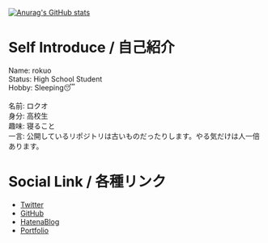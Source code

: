 [![Anurag's GitHub stats](https://github-readme-stats.vercel.app/api?username=rokuosan&count_private=true&show_icons=true)](https://github.com/anuraghazra/github-readme-stats)
<!-- [![Top Langs](https://github-readme-stats.vercel.app/api/top-langs/?username=rokuosan&layout=compact)](https://github.com/anuraghazra/github-readme-stats) -->

# Self Introduce / 自己紹介
Name: rokuo<br>
Status: High School Student<br>
Hobby: Sleeping😴<br>
<br>
名前: ロクオ<br>
身分: 高校生<br>
趣味: 寝ること <br>
一言: 公開しているリポジトリは古いものだったりします。やる気だけは人一倍あります。

# Social Link / 各種リンク
- [Twitter](https://twitter.com/rokuosan_dev)
- [GitHub](https://github.com/rokuosan)
- [HatenaBlog](https://rokuokun.hatenablog.jp/)
- [Portfolio](https://rokuo.deviseworks.com/)

<!---
- 👋 Hi, I’m @rokuosan
- 👀 I’m interested in ...
- 🌱 I’m currently learning ...
- 💞️ I’m looking to collaborate on ...
- 📫 How to reach me ...

rokuosan/rokuosan is a ✨ special ✨ repository because its `README.md` (this file) appears on your GitHub profile.
You can click the Preview link to take a look at your changes.
--->
